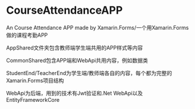 # CourseAttendanceAPP
An Course Attendance APP made by Xamarin.Forms/一个用Xamarin.Forms做的课程考勤APP

AppShared文件夹包含教师端学生端共用的APP样式等内容

CommonShared包含APP端和WebApi共用内容，例如数据类

StudentEnd/TeacherEnd为学生端/教师端各自的内容，每个都为完整的Xamarin.Forms项目结构

WebApi为后端，用到的技术有Jwt验证和.Net WebApi以及EntityFrameworkCore